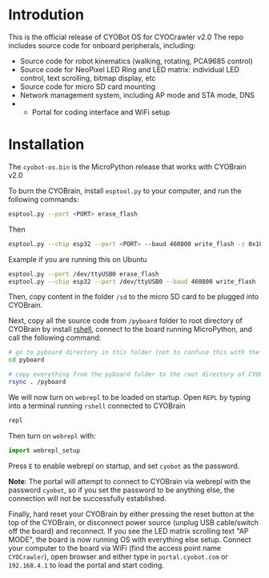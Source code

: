 # Introdution
This is the official release of CYOBot OS for CYOCrawler v2.0
The repo includes source code for onboard peripherals, including:
* Source code for robot kinematics (walking, rotating, PCA9685 control)
* Source code for NeoPixel LED Ring and LED matrix: individual LED control, text scrolling, bitmap display, etc
* Source code for micro SD card mounting
* Network management system, including AP mode and STA mode, DNS
* * Portal for coding interface and WiFi setup

# Installation
The `cyobot-os.bin` is the MicroPython release that works with CYOBrain v2.0

To burn the CYOBrain, install `esptool.py` to your computer, and run the following commands:

```bash
esptool.py --port <PORT> erase_flash
```
Then
```bash
esptool.py --chip esp32 --port <PORT> --baud 460800 write_flash -z 0x1000 cyobot-os.bin
```
Example if you are running this on Ubuntu

```bash
esptool.py --port /dev/ttyUSB0 erase_flash
esptool.py --chip esp32 --port /dev/ttyUSB0 --baud 460800 write_flash -z 0x1000 cyobot-os.bin
```

Then, copy content in the folder `/sd` to the micro SD card to be plugged into CYOBrain.

Next, copy all the source code from `/pyboard` folder to root directory of CYOBrain by install [rshell](https://github.com/dhylands/rshell), connect to the board running MicroPython, and call the following command:

```bash
# go to pyboard directory in this folder (not to confuse this with the root directory, /pyboard)
cd pyboard

# copy everything from the pyboard folder to the root directory of CYOBrain
rsync . /pyboard
```

We will now turn on `webrepl` to be loaded on startup. Open `REPL` by typing into a terminal running `rshell` connected to CYOBrain
```bash
repl
```
Then turn on `webrepl` with:
```python
import webrepl_setup
```
Press `E` to enable webrepl on startup, and set `cyobot` as the password.

**Note**: The portal will attempt to connect to CYOBrain via webrepl with the password `cyobot`, so if you set the password to be anything else, the connection will not be successfully established.

Finally, hard reset your CYOBrain by either pressing the reset button at the top of the CYOBrain, or disconnect power source (unplug USB cable/switch off the board) and reconnect. If you see the LED matrix scrolling text "AP MODE", the board is now running OS with everything else setup. Connect your computer to the board via WiFi (find the access point name `CYOCrawler`), open browser and either type in `portal.cyobot.com` or `192.168.4.1` to load the portal and start coding.